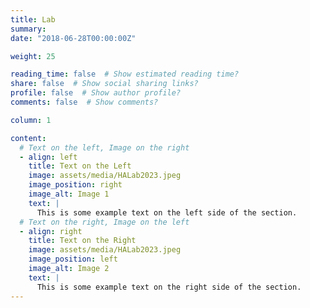 ```yaml
---
title: Lab
summary: 
date: "2018-06-28T00:00:00Z"

weight: 25

reading_time: false  # Show estimated reading time?
share: false  # Show social sharing links?
profile: false  # Show author profile?
comments: false  # Show comments?

column: 1

content:
  # Text on the left, Image on the right
  - align: left
    title: Text on the Left
    image: assets/media/HALab2023.jpeg
    image_position: right
    image_alt: Image 1
    text: |
      This is some example text on the left side of the section.
  # Text on the right, Image on the left
  - align: right
    title: Text on the Right
    image: assets/media/HALab2023.jpeg
    image_position: left
    image_alt: Image 2
    text: |
      This is some example text on the right side of the section.
---
```

